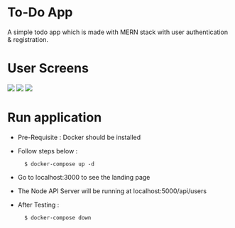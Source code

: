 # To-Do App 

A simple todo app which is made with MERN stack with user authentication & registration.

# User Screens

![](https://github.com/aswinrprasad/mern-todo-app/blob/main/Screenshots/Register.PNG?raw=true)
![](https://github.com/aswinrprasad/mern-todo-app/blob/main/Screenshots/Login.PNG?raw=true)
![](https://github.com/aswinrprasad/mern-todo-app/blob/main/Screenshots/HomeTodo.PNG?raw=true)

# Run application 

- Pre-Requisite : Docker should be installed
- Follow steps below : 

        $ docker-compose up -d 
- Go to localhost:3000 to see the landing page
- The Node API Server will be running at localhost:5000/api/users
- After Testing : 

        $ docker-compose down
